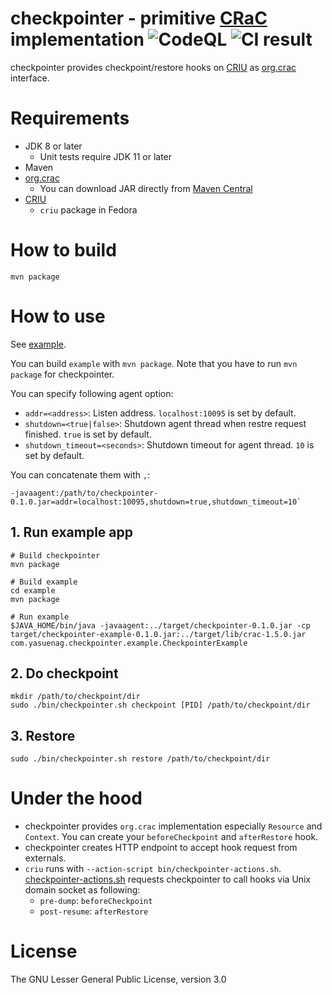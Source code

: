 checkpointer - primitive [CRaC](https://openjdk.org/projects/crac/) implementation
![CodeQL](../../actions/workflows/codeql.yaml/badge.svg)
![CI result](../../actions/workflows/ci.yaml/badge.svg)
===

checkpointer provides checkpoint/restore hooks on [CRIU](https://criu.org/) as [org.crac](https://github.com/CRaC/org.crac) interface.

# Requirements

* JDK 8 or later
    * Unit tests require JDK 11 or later
* Maven
* [org.crac](https://github.com/CRaC/org.crac)
    * You can download JAR directly from [Maven Central](https://central.sonatype.com/artifact/org.crac/crac)
* [CRIU](https://criu.org/)
    * `criu` package in Fedora

# How to build

```
mvn package
```

# How to use

See [example](example).

You can build `example` with `mvn package`. Note that you have to run `mvn package` for checkpointer.

You can specify following agent option:

* `addr=<address>`: Listen address. `localhost:10095` is set by default.
* `shutdown=<true|false>`: Shutdown agent thread when restre request finished. `true` is set by default.
* `shutdown_timeout=<seconds>`: Shutdown timeout for agent thread. `10` is set by default.

You can concatenate them with `,`:

```
-javaagent:/path/to/checkpointer-0.1.0.jar=addr=localhost:10095,shutdown=true,shutdown_timeout=10`
```

## 1. Run example app

```
# Build checkpointer
mvn package

# Build example
cd example
mvn package

# Run example
$JAVA_HOME/bin/java -javaagent:../target/checkpointer-0.1.0.jar -cp target/checkpointer-example-0.1.0.jar:../target/lib/crac-1.5.0.jar com.yasuenag.checkpointer.example.CheckpointerExample
```

## 2. Do checkpoint

```
mkdir /path/to/checkpoint/dir
sudo ./bin/checkpointer.sh checkpoint [PID] /path/to/checkpoint/dir
```

## 3. Restore

```
sudo ./bin/checkpointer.sh restore /path/to/checkpoint/dir
```

# Under the hood

* checkpointer provides `org.crac` implementation especially `Resource` and `Context`. You can create your `beforeCheckpoint` and `afterRestore` hook.
* checkpointer creates HTTP endpoint to accept hook request from externals.
* `criu` runs with `--action-script bin/checkpointer-actions.sh`. [checkpointer-actions.sh](bin/checkpointer-actions.sh) requests checkpointer to call hooks via Unix domain socket as following:
    * `pre-dump`: `beforeCheckpoint`
    * `post-resume`: `afterRestore`

# License

The GNU Lesser General Public License, version 3.0

